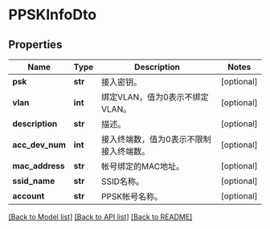 # PPSKInfoDto

## Properties
Name | Type | Description | Notes
------------ | ------------- | ------------- | -------------
**psk** | **str** | 接入密钥。 | [optional] 
**vlan** | **int** | 绑定VLAN，值为0表示不绑定VLAN。 | [optional] 
**description** | **str** | 描述。 | [optional] 
**acc_dev_num** | **int** | 接入终端数，值为0表示不限制接入终端数。 | [optional] 
**mac_address** | **str** | 帐号绑定的MAC地址。 | [optional] 
**ssid_name** | **str** | SSID名称。 | [optional] 
**account** | **str** | PPSK帐号名称。 | [optional] 

[[Back to Model list]](../README.md#documentation-for-models) [[Back to API list]](../README.md#documentation-for-api-endpoints) [[Back to README]](../README.md)


